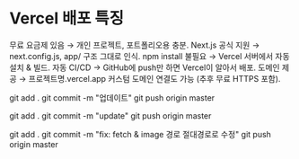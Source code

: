 # Vercel 배포 특징
무료 요금제 있음 → 개인 프로젝트, 포트폴리오용 충분.
Next.js 공식 지원 → next.config.js, app/ 구조 그대로 인식.
npm install 불필요 → Vercel 서버에서 자동 설치 & 빌드.
자동 CI/CD → GitHub에 push만 하면 Vercel이 알아서 배포.
도메인 제공 → 프로젝트명.vercel.app
커스텀 도메인 연결도 가능 (추후 무료 HTTPS 포함).

git add .
git commit -m "업데이트"
git push origin master

git add .
git commit -m "update"
git push origin master


git add .
git commit -m "fix: fetch & image 경로 절대경로로 수정"
git push origin master
